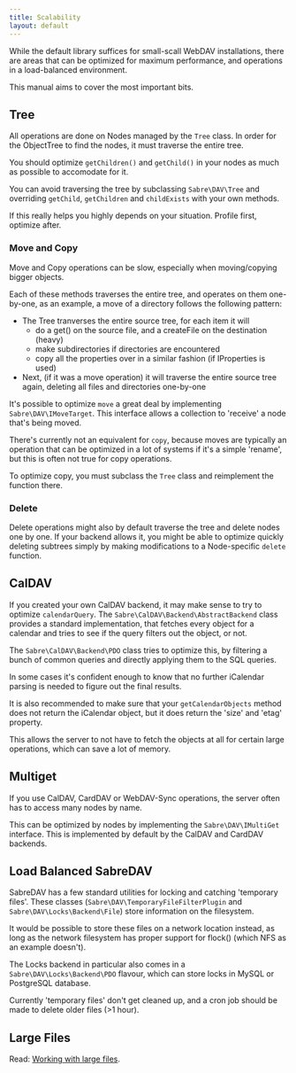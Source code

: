 ```yaml
---
title: Scalability
layout: default
---
```


While the default library suffices for small-scall WebDAV installations, there
are areas that can be optimized for maximum performance, and operations in a
load-balanced environment.

This manual aims to cover the most important bits.

Tree
----

All operations are done on Nodes managed by the `Tree` class. In order for the
ObjectTree to find the nodes, it must traverse the entire tree.

You should optimize `getChildren()` and `getChild()` in your nodes as much as
possible to accomodate for it.

You can avoid traversing the tree by subclassing `Sabre\DAV\Tree` and
overriding `getChild`, `getChildren` and `childExists` with your own methods.

If this really helps you highly depends on your situation. Profile first,
optimize after.

### Move and Copy

Move and Copy operations can be slow, especially when moving/copying bigger objects.

Each of these methods traverses the entire tree, and operates on them one-by-one, as an
example, a move of a directory follows the following pattern:

* The Tree tranverses the entire source tree, for each item it will
  * do a get() on the source file, and a createFile on the destination (heavy)
  * make subdirectories if directories are encountered
  * copy all the properties over in a similar fashion (if IProperties is used)
* Next, (if it was a move operation) it will traverse the entire source tree
again, deleting all files and directories one-by-one

It's possible to optimize `move` a great deal by implementing
`Sabre\DAV\IMoveTarget`. This interface allows a collection to 'receive' a
node that's being moved.

There's currently not an equivalent for `copy`, because moves are typically
an operation that can be optimized in a lot of systems if it's a simple
'rename', but this is often not true for copy operations.

To optimize copy, you must subclass the `Tree` class and reimplement the
function there.


### Delete

Delete operations might also by default traverse the tree and delete nodes one
by one. If your backend allows it, you might be able to optimize quickly
deleting subtrees simply by making modifications to a Node-specific
`delete` function.


CalDAV
------

If you created your own CalDAV backend, it may make sense to try to optimize
`calendarQuery`. The `Sabre\CalDAV\Backend\AbstractBackend` class provides a
standard implementation, that fetches every object for a calendar and tries to
see if the query filters out the object, or not.

The `Sabre\CalDAV\Backend\PDO` class tries to optimize this, by filtering a
bunch of common queries and directly applying them to the SQL queries.

In some cases it's confident enough to know that no further iCalendar parsing
is needed to figure out the final results.

It is also recommended to make sure that your `getCalendarObjects` method does
not return the iCalendar object, but it does return the 'size' and 'etag'
property.

This allows the server to not have to fetch the objects at all for certain
large operations, which can save a lot of memory.

Multiget
--------

If you use CalDAV, CardDAV or WebDAV-Sync operations, the server often has to
access many nodes by name.

This can be optimized by nodes by implementing the `Sabre\DAV\IMultiGet`
interface. This is implemented by default by the CalDAV and CardDAV backends.

Load Balanced SabreDAV
----------------------

SabreDAV has a few standard utilities for locking and catching 'temporary
files'. These classes (`Sabre\DAV\TemporaryFileFilterPlugin` and
`Sabre\DAV\Locks\Backend\File`) store information on the filesystem.

It would be possible to store these files on a network location instead, as
long as the network filesystem has proper support for flock() (which NFS as an
example doesn't).

The Locks backend in particular also comes in a `Sabre\DAV\Locks\Backend\PDO`
flavour, which can store locks in MySQL or PostgreSQL database.

Currently 'temporary files' don't get cleaned up, and a cron job should be
made to delete older files (>1 hour).

Large Files
-----------

Read: [Working with large files](/dav/large-files).

